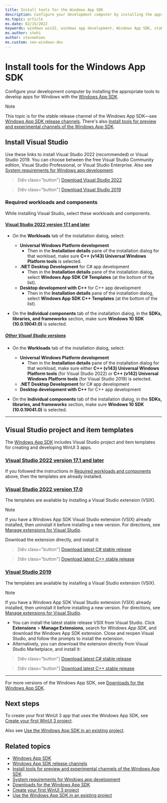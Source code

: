 ```yaml
---
title: Install tools for the Windows App SDK
description: Configure your development computer by installing the appropriate tools to develop apps for Windows by using the [Windows App SDK](/windows/apps/windows-app-sdk/).
ms.topic: article
ms.date: 02/15/2022
keywords: windows win32, windows app development, Windows App SDK, stable
ms.author: stwhi
author: stevewhims
ms.custom: seo-windows-dev
---
```


# Install tools for the Windows App SDK

Configure your development computer by installing the appropriate tools to develop apps for Windows with the [Windows App SDK](/windows/apps/windows-app-sdk/).

> [!NOTE]
> This topic is for the stable release channel of the Windows App SDK&mdash;see [Windows App SDK release channels](/windows/apps/windows-app-sdk/release-channels). There's also [Install tools for preview and experimental channels of the Windows App SDK](/windows/apps/windows-app-sdk/preview-experimental-install).

## Install Visual Studio

Use these links to install Visual Studio 2022 (recommended) or Visual Studio 2019. You can choose between the free Visual Studio Community edition, Visual Studio Professional, or Visual Studio Enterprise. Also see [System requirements for Windows app development](system-requirements.md).

> [!div class="button"]
> [Download Visual Studio 2022](/visualstudio/releases/2022/release-notes)

> [!div class="button"]
> [Download Visual Studio 2019](/visualstudio/releases/2019/release-notes)

### Required workloads and components

While installing Visual Studio, select these workloads and components.

#### [Visual Studio 2022 version 17.1 and later](#tab/vs-2022-17-1-a)

* On the **Workloads** tab of the installation dialog, select:
  * **Universal Windows Platform development**
    * Then in the **Installation details** pane of the installation dialog for that workload, make sure **C++ (v143) Universal Windows Platform tools** is selected.
  * **.NET Desktop Development** for C# app development
    * Then in the **Installation details** pane of the installation dialog, select **Windows App SDK C# Templates** (at the bottom of the list).
  * **Desktop development with C++** for C++ app development
    * Then in the **Installation details** pane of the installation dialog,  select **Windows App SDK C++ Templates** (at the bottom of the list).

* On the **Individual components** tab of the installation dialog, in the **SDKs, libraries, and frameworks** section, make sure **Windows 10 SDK (10.0.19041.0)** is selected.

##### [Other Visual Studio versions](#tab/vs-other)

* On the **Workloads** tab of the installation dialog, select:
  * **Universal Windows Platform development**
    * Then in the **Installation details** pane of the installation dialog for that workload, make sure either **C++ (v143) Universal Windows Platform tools** (for Visual Studio 2022) or **C++ (v142) Universal Windows Platform tools** (for Visual Studio 2019) is selected.
  * **.NET Desktop Development** for C# app development
  * **Desktop development with C++** for C++ app development

* On the **Individual components** tab of the installation dialog, in the **SDKs, libraries, and frameworks** section, make sure **Windows 10 SDK (10.0.19041.0)** is selected.

---

## Visual Studio project and item templates

The [Windows App SDK](index.md) includes Visual Studio project and item templates for creating and developing WinUI 3 apps.

### [Visual Studio 2022 version 17.1 and later](#tab/vs-2022-17-1-b)

If you followed the instructions in [Required workloads and components](#required-workloads-and-components) above, then the templates are already installed.

### [Visual Studio 2022 version 17.0](#tab/vs-2022-17-0)

The templates are available by installing a Visual Studio extension (VSIX).

> [!NOTE]
> If you have a Windows App SDK Visual Studio extension (VSIX) already installed, then uninstall it before installing a new version. For directions, see [Manage extensions for Visual Studio](/visualstudio/ide/finding-and-using-visual-studio-extensions).

Download the extension directly, and install it:

> [!div class="button"]
> [Download latest C# stable release](https://aka.ms/windowsappsdk/stable-vsix-2022-cs)

> [!div class="button"]
> [Download latest C++ stable release](https://aka.ms/windowsappsdk/stable-vsix-2022-cpp)

### [Visual Studio 2019](#tab/vs-2019)

The templates are available by installing a Visual Studio extension (VSIX).

> [!NOTE]
> If you have a Windows App SDK Visual Studio extension (VSIX) already installed, then uninstall it before installing a new version. For directions, see [Manage extensions for Visual Studio](/visualstudio/ide/finding-and-using-visual-studio-extensions).

* You can install the latest stable release VSIX from Visual Studio. Click **Extensions** > **Manage Extensions**, search for *Windows App SDK*, and download the Windows App SDK extension. Close and reopen Visual Studio, and follow the prompts to install the extension.
* Alternatively, you can download the extension directly from Visual Studio Marketplace, and install it:

> [!div class="button"]
> [Download latest C# stable release](https://aka.ms/windowsappsdk/stable-vsix-2019-cs)

> [!div class="button"]
> [Download latest C++ stable release](https://aka.ms/windowsappsdk/stable-vsix-2019-cpp)

---

For more versions of the Windows App SDK, see [Downloads for the Windows App SDK](downloads.md).

## Next steps

To create your first WinUI 3 app that uses the Windows App SDK, see [Create your first WinUI 3 project](../winui/winui3/create-your-first-winui3-app.md).

Also see [Use the Windows App SDK in an existing project](use-windows-app-sdk-in-existing-project.md).

## Related topics

* [Windows App SDK](/windows/apps/windows-app-sdk/)
* [Windows App SDK release channels](/windows/apps/windows-app-sdk/release-channels)
* [Install tools for preview and experimental channels of the Windows App SDK](/windows/apps/windows-app-sdk/preview-experimental-install)
* [System requirements for Windows app development](system-requirements.md)
* [Downloads for the Windows App SDK](downloads.md)
* [Create your first WinUI 3 project](../winui/winui3/create-your-first-winui3-app.md)
* [Use the Windows App SDK in an existing project](use-windows-app-sdk-in-existing-project.md)
